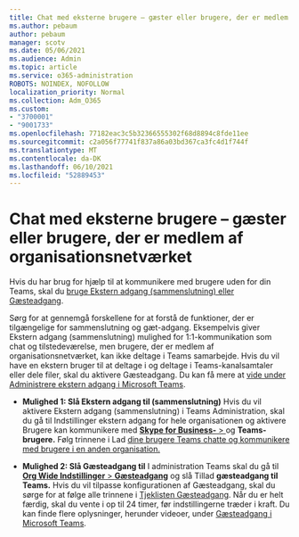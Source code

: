 ```yaml
---
title: Chat med eksterne brugere – gæster eller brugere, der er medlem af organisationsnetværket
ms.author: pebaum
author: pebaum
manager: scotv
ms.date: 05/06/2021
ms.audience: Admin
ms.topic: article
ms.service: o365-administration
ROBOTS: NOINDEX, NOFOLLOW
localization_priority: Normal
ms.collection: Adm_O365
ms.custom:
- "3700001"
- "9001733"
ms.openlocfilehash: 77182eac3c5b32366555302f68d8894c8fde11ee
ms.sourcegitcommit: c2a056f77741f837a86a03bd367ca3fc4d1f744f
ms.translationtype: MT
ms.contentlocale: da-DK
ms.lasthandoff: 06/10/2021
ms.locfileid: "52889453"
---
```

# <a name="chat-with-external-users---guests-or-federated-users"></a>Chat med eksterne brugere – gæster eller brugere, der er medlem af organisationsnetværket

Hvis du har brug for hjælp til at kommunikere med brugere uden for din Teams, skal du [bruge Ekstern adgang (sammenslutning) eller Gæsteadgang](/microsoftteams/manage-external-access#external-access-vs-guest-access).

Sørg for at gennemgå forskellene for at forstå de funktioner, der er tilgængelige for sammenslutning og gæt-adgang. Eksempelvis giver Ekstern adgang (sammenslutning) mulighed for 1:1-kommunikation som chat og tilstedeværelse, men brugere, der er medlem af organisationsnetværket, kan ikke deltage i Teams samarbejde. Hvis du vil have en ekstern bruger til at deltage i og deltage i Teams-kanalsamtaler eller dele filer, skal du aktivere Gæsteadgang. Du kan få mere at [vide under Administrere ekstern adgang i Microsoft Teams](/microsoftteams/manage-external-access#external-access-vs-guest-access).

- **Mulighed 1: Slå Ekstern adgang til (sammenslutning)** Hvis du vil aktivere Ekstern adgang (sammenslutning) i Teams Administration, skal du gå til Indstillinger ekstern adgang for hele organisationen og aktivere Brugere kan kommunikere med [ **Skype for Business-**  > ](https://admin.teams.microsoft.com/company-wide-settings/external-communications) og **Teams-brugere.** Følg trinnene i Lad [dine brugere Teams chatte og kommunikere med brugere i en anden organisation.](/microsoftteams/manage-external-access#let-your-teams-users-chat-and-communicate-with-users-in-another-organization)

- **Mulighed 2: Slå Gæsteadgang til** I administration Teams skal du gå til [ **Org Wide Indstillinger**  >  **Gæsteadgang**](https://admin.teams.microsoft.com/company-wide-settings/guest-configuration) og slå Tillad **gæsteadgang til Teams.** Hvis du vil tilpasse konfigurationen af Gæsteadgang, skal du sørge for at følge alle trinnene i [Tjeklisten Gæsteadgang](/microsoftteams/guest-access-checklist). Når du er helt færdig, skal du vente i op til 24 timer, før indstillingerne træder i kraft. Du kan finde flere oplysninger, herunder videoer, under [Gæsteadgang i Microsoft Teams](/microsoftteams/guest-access).